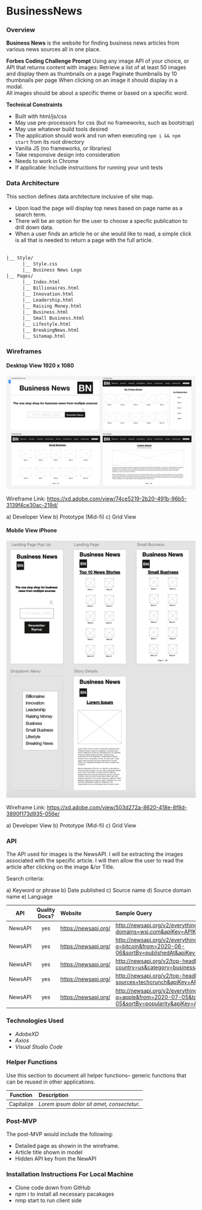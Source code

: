 # BusinessNews

### Overview

**Business News** is the website for finding business news articles from various news sources all in one place.

**Forbes Coding Challenge Prompt**
Using any image API of your choice, or API that returns content with images:
Retrieve a list of at least 50 images and display them as thumbnails on a page
Paginate thumbnails by 10 thumbnails per page
When clicking on an image it should display in a modal.\
All images should be about a specific theme or based on a specific word.

**Technical Constraints**

- Built with html/js/css
- May use pre-processors for css (but no frameworks, such as bootstrap)
- May use whatever build tools desired
- The application should work and run when executing `npm i && npm start` from its root directory
- Vanilla JS (no frameworks, or libraries)
- Take responsive design into consideration
- Needs to work in Chrome
- If applicable: Include instructions for running your unit tests

### Data Architecture

This section defines data architecture inclusive of site map.

- Upon load the page will display top news based on page name as a search term.
- There will be an option for the user to choose a specfic publication to drill down data.
- When a user finds an article he or she would like to read, a simple click is all that is needed to return a page with the full article.

```

|__ Style/
      |__ Style.css
      |__ Business News Logo
|__ Pages/
      |__ Index.html
      |__ Billionaires.html
      |__ Innovation.html
      |__ Leadership.html
      |__ Raising Money.html
      |__ Business.html
      |__ Small Business.html
      |__ Lifestyle.html
      |__ BreakingNews.html
      |__ Sitemap.html
```

### Wireframes

#### Desktop View 1920 x 1080

![Desktop](style/Wireframe.png)

Wireframe Link: https://xd.adobe.com/view/74ce5219-2b20-491b-96b5-3139f4ce30ac-219d/

a) Developer View
b) Prototype (Mid-fi)
c) Grid View

#### Mobile View iPhone

![Mobile View](style/Wireframe-Mobile.png)

Wireframe Link: https://xd.adobe.com/view/503d272a-8620-418e-8f8d-3890f173d935-056e/

a) Developer View
b) Prototype (Mid-fi)
c) Grid View

### API

The API used for images is the NewsAPI. I will be extracting the images associated with the specific article. I will then allow the user to read the article after clicking on the image &/or Title.

Search criteria:

a) Keyword or phrase
b) Date published
c) Source name
d) Source domain name
e) Language

|   API   | Quality Docs? | Website              | Sample Query                                                                                           |
| :-----: | :-----------: | :------------------- | :----------------------------------------------------------------------------------------------------- |
| NewsAPI |      yes      | https://newsapi.org/ | http://newsapi.org/v2/everything?domains=wsj.com&apiKey=APIKEY                                         |
| NewsAPI |      yes      | https://newsapi.org/ | http://newsapi.org/v2/everything?q=bitcoin&from=2020-06-06&sortBy=publishedAt&apiKey=APIKEY            |
| NewsAPI |      yes      | https://newsapi.org/ | http://newsapi.org/v2/top-headlines?country=us&category=business&apiKey=APIKEY                         |
| NewsAPI |      yes      | https://newsapi.org/ | http://newsapi.org/v2/top-headlines?sources=techcrunch&apiKey=APIKEY                                   |
| NewsAPI |      yes      | https://newsapi.org/ | http://newsapi.org/v2/everything?q=apple&from=2020-07-05&to=2020-07-05&sortBy=popularity&apiKey=APIKEY |

### Technologies Used

- _AdobeXD_
- _Axios_
- _Visual Studio Code_

### Helper Functions

Use this section to document all helper functions– generic functions that can be reused in other applications.

|  Function  | Description                                |
| :--------: | :----------------------------------------- |
| Capitalize | _Lorem ipsum dolor sit amet, consectetur._ |

### Post-MVP

The post-MVP would include the following:

- Detailed page as showin in the wireframe.
- Article title shown in model
- Hidden API key from the NewAPI

### Installation Instructions For Local Machine

- Clone code down from GitHub
- npm i to install all necessary pacakages
- nmp start to run client side
